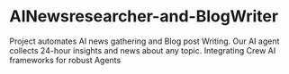 # AINewsresearcher-and-BlogWriter

Project automates AI news gathering and Blog post Writing. Our AI agent collects 24-hour insights and news about any topic. Integrating Crew AI frameworks for robust Agents
